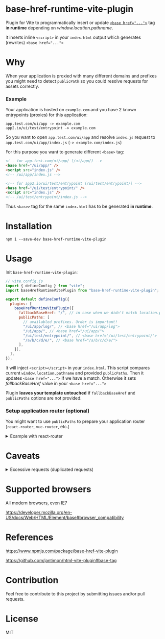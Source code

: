 # base-href-runtime-vite-plugin

Plugin for Vite to programmatically insert or update [`<base href="...">`](https://developer.mozilla.org/en-US/docs/Web/HTML/Element/base) tag **in runtime** depending on _window.location.pathname_.

It inserts inline `<script>` in your `index.html` output which generates (rewrites) `<base href="...">`

# Why

When your application is proxied with many different domains and prefixes you might need to detect `publicPath` so you could resolve requests for assets correctly.

### Example

Your application is hosted on `example.com` and you have 2 known entrypoints (proxies) for this application:

```
app.test.com/ui/app -> example.com
app2.io/ui/test/entrypoint -> example.com
```

So you want to open `app.test.com/ui/app` and resolve `index.js` request to `app.test.com/ui/app/index.js` (`-> example.com/index.js`)

For this purpose you want to generate different `<base>` tag:

```html
<!-- for app.test.com/ui/app/ (/ui/app/) -->
<base href="/ui/app/" />
<script src="index.js" />
<!-- /ui/app/index.js -->

<!-- for app2.io/ui/test/entrypoint (/ui/test/entrypoint/) -->
<base href="/ui/test/entrypoint/" />
<script src="index.js" />
<!-- /ui/test/entrypoint/index.js -->
```

Thus `<base>` tag for the same `index.html` has to be generated **in runtime**.

# Installation

`npm i --save-dev base-href-runtime-vite-plugin`

# Usage

Init `base-href-runtime-vite-plugin`:

```js
// vite.config.js
import { defineConfig } from "vite";
import baseHrefRuntimeVitePlugin from "base-href-runtime-vite-plugin";

export default defineConfig({
  plugins: [
    baseHrefRuntimeVitePlugin({
      fallbackBaseHref: "/", // in case when we didn't match location.pathname
      publicPaths: [
        // availabled prefixes. Order is important!
        "/ui/app/log/", // <base href="/ui/app/log">
        "/ui/app/", // <base href="/ui/app/">
        "/ui/test/entrypoint/", // <base href="/ui/test/entrypoint/">
        "/a/b/c/d/e/", // <base href="/a/b/c/d/e/">
      ],
    }),
  ],
});
```

It will inject `<script></script>` in your `index.html`. This script compares current `window.location.pathname` and provided `publicPaths`. Then it updates `<base href="...">` if we have a match. Otherwise it sets _fallbackBaseHref_ value in your `<base href="...">`

Plugin **leaves your template untouched** if `fallbackBaseHref` and `publicPaths` options are not provided.

### Setup application router (optional)

You might want to use `publicPaths` to prepare your application router (`react-router`, `vue-router`, etc.)

<details>
  <summary>Example with react-router</summary>

```jsx
import * as React from "react";
import * as ReactDOM from "react-dom";
import { BrowserRouter as Router } from "react-router-dom";
import { publicPaths, fallbackBaseHref } from "./lib/constants/config"; // use same variable as publicPaths in you vite.config.js

const App = ({ basename }) => {
  <Router basename={basename}>{/* ... your app content ... */}</Router>;
};

const getBasename = (pathname) => {
  // @NOTE: You may straightaway return baseURI
  // return document.baseURI;

  const publicPath = publicPaths.find((publicPath) =>
    pathname.includes(publicPath.replace(/\/$/, ""))
  );
  return publicPath || fallbackBaseHref;
};

ReactDOM.render(
  <App basename={getBasename(window.location.pathname)} />,
  document.getElementById("#app")
);
```

</details>

# Caveats

<details>
  <summary>Excessive requests (duplicated requests)</summary>

https://developer.mozilla.org/en-US/docs/Web/Performance/How_browsers_work#preload_scanner

> The preload scanner will parse through the content available and request high priority resources like CSS, JavaScript, and web fonts. <...> It will retrieve resources in the background so that by the time the main HTML parser reaches requested assets, they may possibly already be in flight, or have been downloaded.

It means that a browser requests all page's resources before you execute any `<script>`. So if your `<base href="...">` tag is being changed by the `<script>` then your browser will **repeat these requests again**.

Example:

```html
<html>
  <head>
    <base href="/unknown/" />
    <script type="text/javascript">
      console.log("Initial document.baseURI:", document.baseURI);
      document.querySelector("base").href = "/";
      console.log("New document.baseURI:", document.baseURI);
    </script>
    <script src="js/index.js"></script>

    <!-- @NOTE: I don't know why, but Chrome won't request script below again even after baseURI change -->
    <!-- <script src="js/index.js" />-->
    <!-- So <script src="..." /> and <script src="..."></script> have different behaviour (WTF?!) -->
  </head>
</html>
```

Chrome's Network tab result (`js/index.js` request duplicated):

  <img width="676" alt="chrome_LmDvH3YJzy" src="https://user-images.githubusercontent.com/19373212/152134966-5cd1699b-4951-4a41-bb3a-2a733b1ac754.png">
</details>

# Supported browsers

All modern browsers, even IE7

https://developer.mozilla.org/en-US/docs/Web/HTML/Element/base#browser_compatibility

# References

https://www.npmjs.com/package/base-href-vite-plugin

https://github.com/jantimon/html-vite-plugin#base-tag

# Contribution

Feel free to contribute to this project by submitting issues and/or pull requests.

# License

MIT
